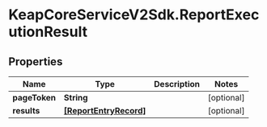 # KeapCoreServiceV2Sdk.ReportExecutionResult

## Properties

Name | Type | Description | Notes
------------ | ------------- | ------------- | -------------
**pageToken** | **String** |  | [optional] 
**results** | [**[ReportEntryRecord]**](ReportEntryRecord.md) |  | [optional] 


